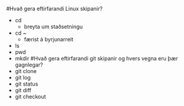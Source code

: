#Hvað gera eftirfarandi Linux skipanir?
*	cd 
	*	breyta um staðsetningu
*	cd ~
	*	færist á byrjunarreit
*	ls
*	pwd
*	mkdir
#Hvað gera eftirfarandi git skipanir og hvers vegna eru þær gagnlegar?
*	git clone
*	git log
*	git status
*	git diff
*	git checkout
